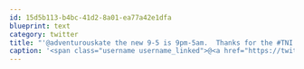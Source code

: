 ```yaml
---
id: 15d5b113-b4bc-41d2-8a01-ea77a42e1dfa
blueprint: text
category: twitter
title: "'@adventurouskate the new 9-5 is 9pm-5am.  Thanks for the #TNI recap btw"
caption: '<span class="username username_linked">@<a href="https://twitter.com/adventurouskate" title="Kate McCulley 🌻">adventurouskate</a></span> the new 9-5 is 9pm-5am.  Thanks for the <span class="hashtag hashtag_local">#<a href="http://tweettemp.darylchymko.ca/?tag=tni">TNI</a> recap btw'
---
```

